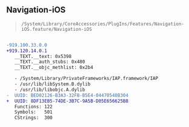 ## Navigation-iOS

> `/System/Library/CoreAccessories/PlugIns/Features/Navigation-iOS.feature/Navigation-iOS`

```diff

-919.100.33.0.0
+919.120.14.0.1
   __TEXT.__text: 0x5398
   __TEXT.__auth_stubs: 0x480
   __TEXT.__objc_methlist: 0x2b4

   - /System/Library/PrivateFrameworks/IAP.framework/IAP
   - /usr/lib/libSystem.B.dylib
   - /usr/lib/libobjc.A.dylib
-  UUID: BED02126-B3A3-32FB-B5E4-04470540B304
+  UUID: 8DF13EB5-74DE-3B7C-9A5B-D05E656625B8
   Functions: 122
   Symbols:   501
   CStrings:  300

```
